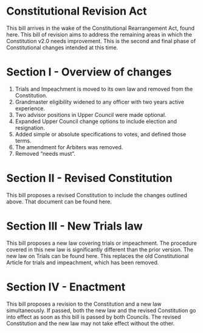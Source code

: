 [Bill number: 7-302]: #
[Author: Archmage LadyVulcan]: #
[Proposed Date: 2/8/2022]: #
[Passed Date: 2/25/2022]: #

# Constitutional Revision Act

This bill arrives in the wake of the Constitutional Rearrangement Act, found here. This bill of revision aims to address the remaining areas in which the Constitution v2.0 needs improvement. This is the second and final phase of Constitutional changes intended at this time.

# Section I - Overview of changes

1. Trials and Impeachment is moved to its own law and removed from the Constitution.
1. Grandmaster eligibility widened to any officer with two years active experience.
1. Two advisor positions in Upper Council were made optional.
1. Expanded Upper Council change options to include election and resignation.
1. Added simple or absolute specifications to votes, and defined those terms.
1. The amendment for Arbiters was removed.
1. Removed “needs must”.

# Section II - Revised Constitution

This bill proposes a revised Constitution to include the changes outlined above. That document can be found here.

# Section III - New Trials law

This bill proposes a new law covering trials or impeachment. The procedure covered in this new law is significantly different than the prior version. The new law on Trials can be found here. This replaces the old Constitutional Article for trials and impeachment, which has been removed.

# Section IV - Enactment

This bill proposes a revision to the Constitution and a new law simultaneously. If passed, both the new law and the revised Constitution go into effect as soon as this bill is passed by both Councils. The revised Constitution and the new law may not take effect without the other.
